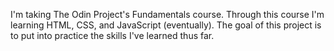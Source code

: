 I'm taking The Odin Project's Fundamentals course.
Through this course I'm learning HTML, CSS, and JavaScript (eventually).
The goal of this project is to put into practice the skills I've learned thus far.
